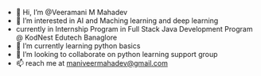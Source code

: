 - 👋 Hi, I’m @Veeramani M Mahadev
- 👀 I’m interested in AI and Maching learning and deep learning
- currently in Internship Program in Full Stack Java Development Program @ KodNest Edutech Banaglore
- 🌱 I’m currently learning python basics 
- 💞️ I’m looking to collaborate on python learning support group
- 📫 reach me at maniveermahadev@gmail.com

<!---
Veeramani M Mahadev/Veeramani M Mahadev is a ✨ special ✨ repository because its `README.md` (this file) appears on your GitHub profile.
You can click the Preview link to take a look at your changes.
--->
